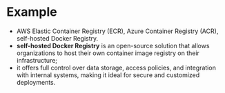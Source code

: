 # Example

- AWS Elastic Container Registry (ECR), Azure Container Registry (ACR), self-hosted Docker Registry.
- **self-hosted Docker Registry** is an open-source solution that allows organizations to host their own container image registry on their infrastructure;
- it offers full control over data storage, access policies, and integration with internal systems, making it ideal for secure and customized deployments.  
